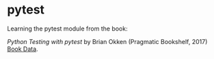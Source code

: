 # pytest

Learning the pytest module from the book:

_Python Testing with pytest_ by Brian Okken (Pragmatic Bookshelf, 2017)
<a href="https://pragprog.com/titles/bopytest/source_code">Book Data</a>.
